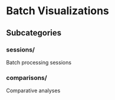 # Batch Visualizations

## Subcategories

### sessions/
Batch processing sessions

### comparisons/
Comparative analyses

